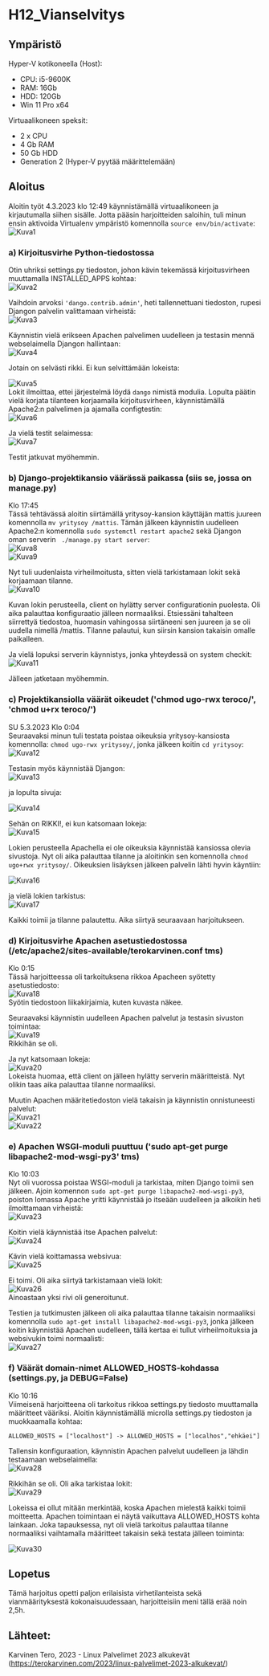 # H12_Vianselvitys

## Ympäristö

Hyper-V kotikoneella (Host):

- CPU: i5-9600K
- RAM: 16Gb
- HDD: 120Gb
- Win 11 Pro x64

Virtuaalikoneen speksit:

- 2 x CPU
- 4 Gb RAM
- 50 Gb HDD
- Generation 2 (Hyper-V pyytää määrittelemään)


## Aloitus 
Aloitin työt 4.3.2023 klo 12:49 käynnistämällä virtuaalikoneen ja kirjautumalla siihen sisälle. Jotta pääsin harjoitteiden saloihin, tuli minun ensin aktivoida Virtualenv ympäristö komennolla ```source env/bin/activate```: </br>
![Kuva1](https://user-images.githubusercontent.com/122887740/222895936-28d41814-1de5-42d5-9bf6-bb93613ee152.png)</br>

### a) Kirjoitusvirhe Python-tiedostossa
Otin uhriksi settings.py tiedoston, johon kävin tekemässä kirjoitusvirheen muuttamalla INSTALLED_APPS kohtaa:</br>
![Kuva2](https://user-images.githubusercontent.com/122887740/222896586-b2d714c6-236a-434f-b847-7bb22bc93bd1.png)</br>

Vaihdoin arvoksi ```'dango.contrib.admin'```, heti tallennettuani tiedoston, rupesi Djangon palvelin valittamaan virheistä: </br>
![Kuva3](https://user-images.githubusercontent.com/122887740/222896667-90a0906a-6199-4c3f-ba39-4d0292127954.png)</br>

Käynnistin vielä erikseen Apachen palvelimen uudelleen ja testasin mennä webselaimella Djangon hallintaan: </br>
![Kuva4](https://user-images.githubusercontent.com/122887740/222896929-8a1cd4eb-067c-41e8-8305-73dfd90e0aba.png) </br>


Jotain on selvästi rikki. Ei kun selvittämään lokeista: </br>

![Kuva5](https://user-images.githubusercontent.com/122887740/222897018-3a01608e-f242-499b-aefc-fdfc60b95d70.png)</br>
Lokit ilmoittaa, ettei järjestelmä löydä ```dango``` nimistä modulia. Lopulta päätin vielä korjata tilanteen korjaamalla kirjoitusvirheen, käynnistämällä Apache2:n palvelimen ja ajamalla configtestin: </br>
![Kuva6](https://user-images.githubusercontent.com/122887740/222897137-78bf171c-2ea6-4854-90c8-391f07fd072d.png)</br>

Ja vielä testit selaimessa: </br>
![Kuva7](https://user-images.githubusercontent.com/122887740/222897190-a9e508d3-8465-4468-805e-e3ec5198fe1a.png)</br>


Testit jatkuvat myöhemmin.


### b) Django-projektikansio väärässä paikassa (siis se, jossa on manage.py) 
Klo 17:45 </br>
Tässä tehtävässä aloitin siirtämällä yritysoy-kansion käyttäjän mattis juureen komennolla ```mv yritysoy /mattis```. Tämän jälkeen käynnistin uudelleen Apache2:n komennolla ```sudo systemctl restart apache2``` sekä Djangon oman serverin ``` ./manage.py start server```: </br>
![Kuva8](https://user-images.githubusercontent.com/122887740/222915571-76902f15-83ef-4669-8eaa-b34201856306.png)</br>
![Kuva9](https://user-images.githubusercontent.com/122887740/222915617-70214f46-25ff-410e-a6fa-798bf99adcfa.png)</br>

Nyt tuli uudenlaista virheilmoitusta, sitten vielä tarkistamaan lokit sekä korjaamaan tilanne. </br>
![Kuva10](https://user-images.githubusercontent.com/122887740/222929264-f4c55598-729c-4999-b607-b467d400d839.png)</br>

Kuvan lokin perusteella, client on hylätty server configurationin puolesta. Oli aika palauttaa konfiguraatio jälleen normaaliksi.
Etsiessäni tahalteen siirrettyä tiedostoa, huomasin vahingossa siirtäneeni sen juureen ja se oli uudella nimellä /mattis. Tilanne palautui, kun siirsin kansion takaisin omalle paikalleen.</br>

Ja vielä lopuksi serverin käynnistys, jonka yhteydessä on system checkit: </br>
![Kuva11](https://user-images.githubusercontent.com/122887740/222929361-69c0bf8d-8b8c-4b3c-b0f5-7cacd967e2ec.png)</br>


Jälleen jatketaan myöhemmin.


### c) Projektikansiolla väärät oikeudet ('chmod ugo-rwx teroco/', 'chmod u+rx teroco/')
SU 5.3.2023 Klo 0:04 </br>
Seuraavaksi minun tuli testata poistaa oikeuksia yritysoy-kansiosta komennolla: ```chmod ugo-rwx yritysoy/```, jonka jälkeen koitin ```cd yritysoy```:</br>
![Kuva12](https://user-images.githubusercontent.com/122887740/222930671-ba5a88c8-7e72-4dd7-beae-f2cf96dede6a.png)

Testasin myös käynnistää Djangon: </br>
![Kuva13](https://user-images.githubusercontent.com/122887740/222930722-575ba277-ae04-4942-a3f7-dab96c38d7b0.png) </br>


ja lopulta sivuja: </br>


![Kuva14](https://user-images.githubusercontent.com/122887740/222930746-70c8e622-3528-4572-968f-94f4996cd1a5.png) </br>


Sehän on RIKKI!, ei kun katsomaan lokeja:</br>
![Kuva15](https://user-images.githubusercontent.com/122887740/222930785-0fdd42a4-c4ee-4893-b5d9-49c52b46aa3d.png) </br>


Lokien perusteella Apachella ei ole oikeuksia käynnistää kansiossa olevia sivustoja. Nyt oli aika palauttaa tilanne ja aloitinkin sen komennolla ```chmod ugo+rwx yritysoy/```. Oikeuksien lisäyksen jälkeen palvelin lähti hyvin käyntiin: </br>


![Kuva16](https://user-images.githubusercontent.com/122887740/222930923-e3e0bf8f-aaa3-44c9-955a-dab444930931.png) </br>

ja vielä lokien tarkistus: </br>
![Kuva17](https://user-images.githubusercontent.com/122887740/222930932-9dca763a-2637-4969-8134-d53f063696fb.png)

Kaikki toimii ja tilanne palautettu. Aika siirtyä seuraavaan harjoitukseen.


### d) Kirjoitusvirhe Apachen asetustiedostossa (/etc/apache2/sites-available/terokarvinen.conf tms)
Klo 0:15 </br>
Tässä harjoitteessa oli tarkoituksena rikkoa Apacheen syötetty asetustiedosto:</br>
![Kuva18](https://user-images.githubusercontent.com/122887740/222931085-6d14b636-ac58-48b7-8330-4deec0f2b75b.png)</br>
Syötin tiedostoon liikakirjaimia, kuten kuvasta näkee.


Seuraavaksi käynnistin uudelleen Apachen palvelut ja testasin sivuston toimintaa:</br>
![Kuva19](https://user-images.githubusercontent.com/122887740/222931100-51b76fa4-f860-485b-b8af-c6fe6a05c64c.png)</br>
Rikkihän se oli.


Ja nyt katsomaan lokeja:</br>
![Kuva20](https://user-images.githubusercontent.com/122887740/222931152-7d59a2a4-56e0-45d8-931b-7ee5f26660b8.png)</br>
Lokeista huomaa, että client on jälleen hylätty serverin määritteistä. Nyt olikin taas aika palauttaa tilanne normaaliksi.


Muutin Apachen määritetiedoston vielä takaisin ja käynnistin onnistuneesti palvelut: </br>
![Kuva21](https://user-images.githubusercontent.com/122887740/222931300-f4235715-38ad-48aa-8808-cc2974ffb0ed.png) </br>
![Kuva22](https://user-images.githubusercontent.com/122887740/222931303-e5915f1a-8c35-4081-86ff-0262cf8181f2.png) </br>


### e) Apachen WSGI-moduli puuttuu ('sudo apt-get purge libapache2-mod-wsgi-py3' tms)
Klo 10:03 </br>
Nyt oli vuorossa poistaa WSGI-moduli ja tarkistaa, miten Django toimii sen jälkeen. Ajoin komennon ```sudo apt-get purge libapache2-mod-wsgi-py3```,
poiston lomassa Apache yritti käynnistää jo itseään uudelleen ja alkoikin heti ilmoittamaan virheistä:</br>
![Kuva23](https://user-images.githubusercontent.com/122887740/222949106-8deb4c83-3706-48e5-ba80-15a63ac2aad8.png)</br>


Koitin vielä käynnistää itse Apachen palvelut:</br>
![Kuva24](https://user-images.githubusercontent.com/122887740/222949162-2aa59e85-5363-48bd-8acd-f2c9035b7841.png)</br>


Kävin vielä koittamassa websivua:</br>
![Kuva25](https://user-images.githubusercontent.com/122887740/222949250-27bf1db7-7856-4b42-a648-42722054a2e2.png)</br>

Ei toimi. Oli aika siirtyä tarkistamaan vielä lokit: </br>
![Kuva26](https://user-images.githubusercontent.com/122887740/222949339-cf6b4aba-4590-4257-8af0-824d2450cd17.png)</br>
Ainoastaan yksi rivi oli generoitunut.

Testien ja tutkimusten jälkeen oli aika palauttaa tilanne takaisin normaaliksi komennolla ```sudo apt-get install libapache2-mod-wsgi-py3```, jonka jälkeen koitin käynnistää Apachen uudelleen, tällä kertaa ei tullut virheilmoituksia ja websivukin toimi normaalisti: </br>
![Kuva27](https://user-images.githubusercontent.com/122887740/222949529-d5673e7b-892a-4644-96f0-c10ebd30ee67.png)</br>


### f) Väärät domain-nimet ALLOWED_HOSTS-kohdassa (settings.py, ja DEBUG=False)
Klo 10:16 </br>
Viimeisenä harjoitteena oli tarkoitus rikkoa settings.py tiedosto muuttamalla määritteet vääriksi. Aloitin käynnistämällä microlla settings.py tiedoston ja muokkaamalla kohtaa:</br>
```
ALLOWED_HOSTS = ["localhost"] -> ALLOWED_HOSTS = ["localhos","ehkäei"]
```
Tallensin konfiguraation, käynnistin Apachen palvelut uudelleen ja lähdin testaamaan webselaimella:</br>
![Kuva28](https://user-images.githubusercontent.com/122887740/222949720-1f2200ad-9137-41f8-bb77-ba4e41221481.png)</br>


Rikkihän se oli. Oli aika tarkistaa lokit: </br>
![Kuva29](https://user-images.githubusercontent.com/122887740/222949821-0b24400e-d85d-49a6-943d-112961490a12.png)</br>


Lokeissa ei ollut mitään merkintää, koska Apachen mielestä kaikki toimii moitteetta. Apachen toimintaan ei näytä vaikuttava ALLOWED_HOSTS kohta lainkaan. Joka tapauksessa, nyt oli vielä tarkoitus palauttaa tilanne normaaliksi vaihtamalla määritteet takaisin sekä testata jälleen toiminta: </br>

![Kuva30](https://user-images.githubusercontent.com/122887740/222949952-c8908a13-a985-422a-909c-5ed74a8aa052.png)


## Lopetus
Tämä harjoitus opetti paljon erilaisista virhetilanteista sekä vianmäärityksestä kokonaisuudessaan, harjoitteisiin meni tällä erää noin 2,5h.

## Lähteet:
Karvinen Tero, 2023 - Linux Palvelimet 2023 alkukevät (https://terokarvinen.com/2023/linux-palvelimet-2023-alkukevat/)
